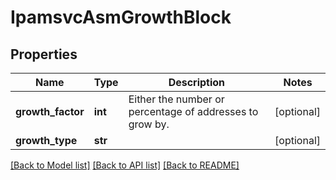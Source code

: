 # IpamsvcAsmGrowthBlock

## Properties
Name | Type | Description | Notes
------------ | ------------- | ------------- | -------------
**growth_factor** | **int** | Either the number or percentage of addresses to grow by. | [optional] 
**growth_type** | **str** |  | [optional] 

[[Back to Model list]](../README.md#documentation-for-models) [[Back to API list]](../README.md#documentation-for-api-endpoints) [[Back to README]](../README.md)


